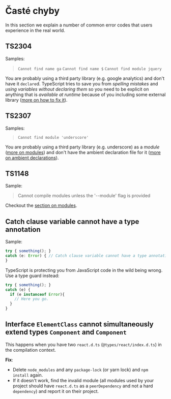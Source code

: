 # Časté chyby

In this section we explain a number of common error codes that users experience in the real world.

## TS2304

Samples:

> `Cannot find name ga` `Cannot find name $` `Cannot find module jquery`

You are probably using a third party library \(e.g. google analytics\) and don't have it `declare`d. TypeScript tries to save you from _spelling mistakes_ and _using variables without declaring them_ so you need to be explicit on anything that is _available at runtime_ because of you including some external library \([more on how to fix it](../type-system/intro/d.ts.md)\).

## TS2307

Samples:

> `Cannot find module 'underscore'`

You are probably using a third party library \(e.g. underscore\) as a _module_ \([more on modules](../project/modules/)\) and don't have the ambient declaration file for it \([more on ambient declarations](../type-system/intro/d.ts.md)\).

## TS1148

Sample:

> Cannot compile modules unless the '--module' flag is provided

Checkout the [section on modules](../project/modules/).

## Catch clause variable cannot have a type annotation

Sample:

```javascript
try { something(); }
catch (e: Error) { // Catch clause variable cannot have a type annotation
}
```

TypeScript is protecting you from JavaScript code in the wild being wrong. Use a type guard instead:

```javascript
try { something(); }
catch (e) {
  if (e instanceof Error){
    // Here you go.
  }
}
```

## Interface `ElementClass` cannot simultaneously extend types `Component` and `Component`

This happens when you have two `react.d.ts` \(`@types/react/index.d.ts`\) in the compilation context.

**Fix**:

* Delete `node_modules` and any `package-lock` \(or yarn lock\) and `npm install` again.
* If it doesn't work, find the invalid module \(all modules used by your project should have `react.d.ts` as a `peerDependency` and not a hard `dependency`\) and report it on their project.

